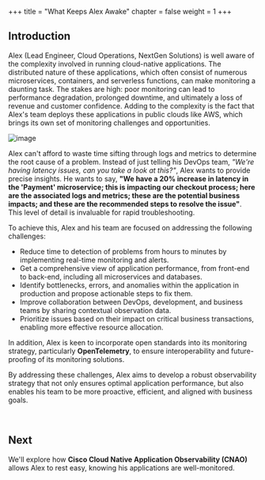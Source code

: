 +++
title = "What Keeps Alex Awake"
chapter = false
weight = 1
+++

## Introduction

Alex (Lead Engineer, Cloud Operations, NextGen Solutions) is well aware of the complexity involved in running cloud-native applications. The distributed nature of these applications, which often consist of numerous microservices, containers, and serverless functions, can make monitoring a daunting task. The stakes are high: poor monitoring can lead to performance degradation, prolonged downtime, and ultimately a loss of revenue and customer confidence. Adding to the complexity is the fact that Alex's team deploys these applications in public clouds like AWS, which brings its own set of monitoring challenges and opportunities.

![image](/images/10_cnao/alex_the_cloud_engineer.png)

Alex can't afford to waste time sifting through logs and metrics to determine the root cause of a problem. Instead of just telling his DevOps team, *"We're having latency issues, can you take a look at this?"*, Alex wants to provide precise insights. He wants to say, **"We have a 20% increase in latency in the 'Payment' microservice; this is impacting our checkout process; here are the associated logs and metrics; these are the potential business impacts; and these are the recommended steps to resolve the issue"**. This level of detail is invaluable for rapid troubleshooting.

To achieve this, Alex and his team are focused on addressing the following challenges:

- Reduce time to detection of problems from hours to minutes by implementing real-time monitoring and alerts.
- Get a comprehensive view of application performance, from front-end to back-end, including all microservices and databases.
- Identify bottlenecks, errors, and anomalies within the application in production and propose actionable steps to fix them.
- Improve collaboration between DevOps, development, and business teams by sharing contextual observation data.
- Prioritize issues based on their impact on critical business transactions, enabling more effective resource allocation.

In addition, Alex is keen to incorporate open standards into its monitoring strategy, particularly **OpenTelemetry**, to ensure interoperability and future-proofing of its monitoring solutions.

By addressing these challenges, Alex aims to develop a robust observability strategy that not only ensures optimal application performance, but also enables his team to be more proactive, efficient, and aligned with business goals.

<br>

## Next <span style="color: #143c76;"><i class='fas fa-cog fa-spin fa-sm'></i></span>&nbsp;

We'll explore how **Cisco Cloud Native Application Observability (CNAO)** allows Alex to rest easy, knowing his applications are well-monitored.

<br>
